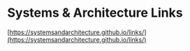 # Systems & Architecture Links

[https://systemsandarchitecture.github.io/links/](https://systemsandarchitecture.github.io/links/)
